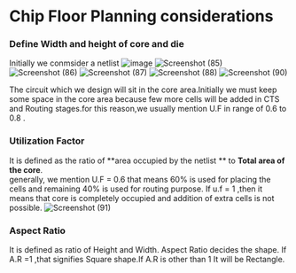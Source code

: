#  Chip Floor Planning considerations
### Define Width and height of core and die 
Initially we conmsider a netlist 
![image](https://github.com/Sairamvanam/-NASSCOM-VSD-SoC-Design-Program/assets/163321291/66ba399f-a413-43fc-82e7-2d9330e032e2)
![Screenshot (85)](https://github.com/Sairamvanam/-NASSCOM-VSD-SoC-Design-Program/assets/163321291/f39ef017-9a36-473e-b7a8-49e198ff7901)
![Screenshot (86)](https://github.com/Sairamvanam/-NASSCOM-VSD-SoC-Design-Program/assets/163321291/c00e85f7-eb31-4d34-9810-d0ebb3590160)
![Screenshot (87)](https://github.com/Sairamvanam/-NASSCOM-VSD-SoC-Design-Program/assets/163321291/7a37cc23-bb68-437a-99a7-e29a8e4188f5)
![Screenshot (88)](https://github.com/Sairamvanam/-NASSCOM-VSD-SoC-Design-Program/assets/163321291/394e0cc9-c540-4022-99f2-5f7fd49dede1)
![Screenshot (90)](https://github.com/Sairamvanam/-NASSCOM-VSD-SoC-Design-Program/assets/163321291/7e415b9c-cb69-49b3-a019-5231b44992ab)

The circuit which we design will sit in the core area.Initially we must keep some space in the core area because few more cells will be added in CTS and Routing stages.for this reason,we usually mention U.F in range of 0.6 to 0.8 .
### Utilization Factor
It is defined as the ratio of **area occupied by the netlist ** to **Total area of the core**.   
generally, we mention U.F = 0.6 that means  60% is used for placing the cells and remaining 40% is used for routing purpose.
If u.f = 1 ,then it means that core is completely occupied and addition of extra cells is not possible.
![Screenshot (91)](https://github.com/Sairamvanam/-NASSCOM-VSD-SoC-Design-Program/assets/163321291/e67cd3af-d4e4-4027-8e0d-f23cbe090845)
### Aspect Ratio
It is defined as ratio of Height and Width.
Aspect Ratio decides the shape. If A.R =1 ,that signifies Square shape.If A.R is other than 1 It will be Rectangle.

